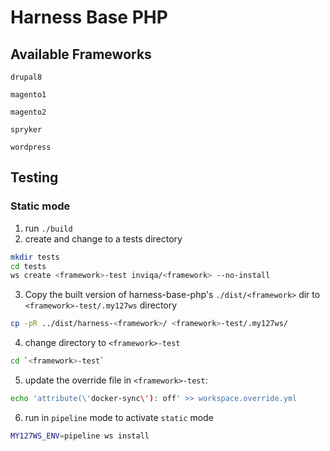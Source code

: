 # Harness Base PHP
## Available Frameworks
```
drupal8

magento1

magento2

spryker

wordpress
```
## Testing

### Static mode

1. run `./build`
2. create and change to a tests directory
```bash
mkdir tests
cd tests
ws create <framework>-test inviqa/<framework> --no-install
```
3. Copy the built version of harness-base-php's ``./dist/<framework>`` dir to `<framework>-test/.my127ws` directory
```bash
cp -pR ../dist/harness-<framework>/ <framework>-test/.my127ws/
```
4. change directory to `<framework>-test`
```bash
cd `<framework>-test`
```
5. update the override file in `<framework>-test`:
```bash
echo 'attribute(\'docker-sync\'): off' >> workspace.override.yml
```
6. run in `pipeline` mode to activate `static` mode
```bash
MY127WS_ENV=pipeline ws install
```
